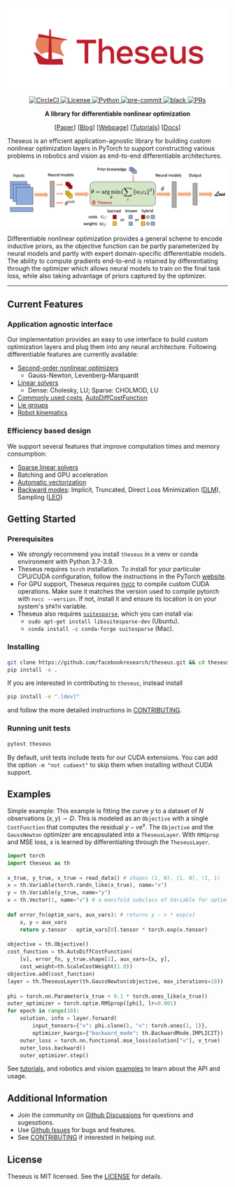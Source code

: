![Theseus Logo](https://github.com/facebookresearch/theseus/blob/main/docs/source/img/theseus-color-horizontal.png)

<p align="center">
    <a href="https://circleci.com/gh/facebookresearch/theseus/tree/main">
        <img src="https://circleci.com/gh/facebookresearch/theseus/tree/main.svg?style=svg" alt="CircleCI" height="20">
    </a>
    <a href="https://github.com/facebookresearch/theseus/blob/main/LICENSE">
        <img src="https://img.shields.io/badge/license-MIT-blue.svg" alt="License" height="20">
    </a>
    <a href="https://www.python.org/downloads/release/">
        <img src="https://img.shields.io/badge/python-3.7%20%7C%203.8%20%7C%203.9-blue.svg" alt="Python" height="20">
    </a>
    <a href="https://github.com/pre-commit/pre-commit">
        <img src="https://img.shields.io/badge/pre--commit-enabled-green?logo=pre-commit&logoColor=white" alt="pre-commit" height="20">
    </a>
    <a href="https://github.com/psf/black">
        <img src="https://img.shields.io/badge/code%20style-black-000000.svg" alt="black" height="20">
    </a>
    <a href="https://github.com/facebookresearch/theseus/blob/main/CONTRIBUTING.md">
        <img src="https://img.shields.io/badge/PRs-welcome-green.svg" alt="PRs" height="20">
    </a>
</p>

<p align="center">
    <b>A library for differentiable nonlinear optimization</b>
</p>

<p align="center">
    [<a href="https://arxiv.org/">Paper</a>]
    [<a href="https://ai.facebook.com/blog/theseus-a-library-for-encoding-domain-knowledge-in-end-to-end-ai-models/">Blog</a>]
    [<a href="https://sites.google.com/view/theseus-ai/">Webpage</a>]
    [<a href="https://github.com/facebookresearch/theseus/tree/main/tutorials">Tutorials</a>]
    [<a href="https://theseus-ai.readthedocs.io/">Docs</a>]
</p>

Theseus is an efficient application-agnostic library for building custom nonlinear optimization layers in PyTorch to support constructing various problems in robotics and vision as end-to-end differentiable architectures.

<img alt="TheseusLayer" src="https://github.com/facebookresearch/theseus/blob/main/docs/source/img/theseuslayer.png">

Differentiable nonlinear optimization provides a general scheme to encode inductive priors, as the objective function can be partly parameterized by neural models and partly with expert domain-specific differentiable models. The ability to compute gradients end-to-end is retained by differentiating through the optimizer which allows neural models to train on the final task loss, while also taking advantage of priors captured by the optimizer.

-----

## Current Features

### Application agnostic interface
Our implementation provides an easy to use interface to build custom optimization layers and plug them into any neural architecture. Following differentiable features are currently available:
- [Second-order nonlinear optimizers](https://github.com/facebookresearch/theseus/tree/main/theseus/optimizer/nonlinear)
    - Gauss-Newton, Levenberg–Marquardt
- [Linear solvers](https://github.com/facebookresearch/theseus/tree/main/theseus/optimizer/linear)
    - Dense: Cholesky, LU; Sparse: CHOLMOD, LU
- [Commonly used costs](https://github.com/facebookresearch/theseus/tree/main/theseus/embodied), [AutoDiffCostFunction](https://github.com/facebookresearch/theseus/blob/main/theseus/core/cost_function.py)
- [Lie groups](https://github.com/facebookresearch/theseus/tree/main/theseus/geometry)
- [Robot kinematics](https://github.com/facebookresearch/theseus/blob/main/theseus/embodied/kinematics/kinematics_model.py)

### Efficiency based design
We support several features that improve computation times and memory consumption:
- [Sparse linear solvers](https://github.com/facebookresearch/theseus/tree/main/theseus/optimizer/linear)
- Batching and GPU acceleration
- [Automatic vectorization](https://github.com/facebookresearch/theseus/blob/main/theseus/core/vectorizer.py)
- [Backward modes](https://github.com/facebookresearch/theseus/blob/main/theseus/optimizer/nonlinear/nonlinear_optimizer.py): Implicit, Truncated, Direct Loss Minimization ([DLM](https://github.com/facebookresearch/theseus/blob/main/theseus/theseus_layer.py)), Sampling ([LEO](https://github.com/facebookresearch/theseus/blob/main/examples/state_estimation_2d.py))

## Getting Started

### Prerequisites
- We *strongly* recommend you install `theseus` in a venv or conda environment with Python 3.7-3.9.
- Theseus requires `torch` installation. To install for your particular CPU/CUDA configuration, follow the instructions in the PyTorch [website](https://pytorch.org/get-started/locally/).
- For GPU support, Theseus requires [nvcc](https://docs.nvidia.com/cuda/cuda-compiler-driver-nvcc/index.html) to compile custom CUDA operations. Make sure it matches the version used to compile pytorch with `nvcc --version`. If not, install it and ensure its location is on your system's `$PATH` variable.
- Theseus also requires [`suitesparse`](https://people.engr.tamu.edu/davis/suitesparse.html), which you can install via:
    - `sudo apt-get install libsuitesparse-dev` (Ubuntu).
    - `conda install -c conda-forge suitesparse` (Mac).
    
### Installing
```bash
git clone https://github.com/facebookresearch/theseus.git && cd theseus
pip install -e .
```
If you are interested in contributing to `theseus`, instead install
```bash
pip install -e ".[dev]"
```
and follow the more detailed instructions in [CONTRIBUTING](https://github.com/facebookresearch/theseus/blob/main/CONTRIBUTING.md).

### Running unit tests
```bash
pytest theseus
```
By default, unit tests include tests for our CUDA extensions. You can add the option `-m "not cudaext"` to skip them when installing without CUDA support.


## Examples

Simple example: This example is fitting the curve $y$ to a dataset of $N$ observations $(x,y) \sim D$. This is modeled as an `Objective` with a single `CostFunction` that computes the residual $y - v e^x$. The `Objective` and the `GaussNewton` optimizer are encapsulated into a `TheseusLayer`. With `RMSprop` and MSE loss, $x$ is learned by differentiating through the `TheseusLayer`.

```python
import torch
import theseus as th

x_true, y_true, v_true = read_data() # shapes (1, N), (1, N), (1, 1)
x = th.Variable(torch.randn_like(x_true), name="x")
y = th.Variable(y_true, name="y")
v = th.Vector(1, name="v") # a manifold subclass of Variable for optim_vars

def error_fn(optim_vars, aux_vars): # returns y - v * exp(x)
    x, y = aux_vars
    return y.tensor - optim_vars[0].tensor * torch.exp(x.tensor)

objective = th.Objective()
cost_function = th.AutoDiffCostFunction(
    [v], error_fn, y_true.shape[1], aux_vars=[x, y],
    cost_weight=th.ScaleCostWeight(1.0))
objective.add(cost_function)
layer = th.TheseusLayer(th.GaussNewton(objective, max_iterations=10))

phi = torch.nn.Parameter(x_true + 0.1 * torch.ones_like(x_true))
outer_optimizer = torch.optim.RMSprop([phi], lr=0.001)
for epoch in range(10):
    solution, info = layer.forward(
        input_tensors={"x": phi.clone(), "v": torch.ones(1, 1)},
        optimizer_kwargs={"backward_mode": th.BackwardMode.IMPLICIT})
    outer_loss = torch.nn.functional.mse_loss(solution["v"], v_true)
    outer_loss.backward()
    outer_optimizer.step()
```

See [tutorials](https://github.com/facebookresearch/theseus/blob/main/tutorials/), and robotics and vision [examples](https://github.com/facebookresearch/theseus/tree/main/examples) to learn about the API and usage.


## Additional Information

- Join the community on [Github Discussions](https://github.com/facebookresearch/theseus/discussions) for questions and sugesstions.
- Use [Github Issues](https://github.com/facebookresearch/theseus/issues/new/choose) for bugs and features.
- See [CONTRIBUTING](https://github.com/facebookresearch/theseus/blob/main/CONTRIBUTING.md) if interested in helping out.


## License

Theseus is MIT licensed. See the [LICENSE](https://github.com/facebookresearch/theseus/blob/main/LICENSE) for details.
